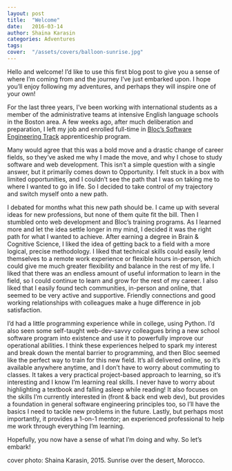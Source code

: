 ```yaml
---
layout: post
title:  "Welcome"
date:   2016-03-14
author: Shaina Karasin
categories: Adventures
tags:	
cover:  "/assets/covers/balloon-sunrise.jpg"
---
```

Hello and welcome! I’d like to use this first blog post to give you a sense of where I’m coming from and the journey I’ve just embarked upon. I hope you’ll enjoy following my adventures, and perhaps they will inspire one of your own!

For the last three years, I’ve been working with international students as a member of the administrative teams at intensive English language schools in the Boston area. A few weeks ago, after much deliberation and preparation, I left my job and enrolled full-time in [Bloc’s Software Engineering Track](https://www.bloc.io/software-engineering-track) apprenticeship program. 

Many would agree that this was a bold move and a drastic change of career fields, so they’ve asked me why I made the move, and why I chose to study software and web development. This isn’t a simple question with a single answer, but it primarily comes down to Opportunity. I felt stuck in a box with limited opportunities, and I couldn’t see the path that I was on taking me to where I wanted to go in life. So I decided to take control of my trajectory and switch myself onto a new path.

I debated for months what this new path should be. I came up with several ideas for new professions, but none of them quite fit the bill. Then I stumbled onto web development and Bloc’s training programs. As I learned more and let the idea settle longer in my mind, I decided it was the right path for what I wanted to achieve. After earning a degree in Brain & Cognitive Science, I liked the idea of getting back to a field with a more logical, precise methodology. I liked that technical skills could easily lend themselves to a remote work experience or flexible hours in-person, which could give me much greater flexibility and balance in the rest of my life. I liked that there was an endless amount of useful information to learn in the field, so I could continue to learn and grow for the rest of my career. I also liked that I easily found tech communities, in-person and online, that seemed to be very active and supportive. Friendly connections and good working relationships with colleagues make a huge difference in job satisfaction.

I’d had a little programming experience while in college, using Python. I’d also seen some self-taught web-dev-savvy colleagues bring a new school software program into existence and use it to powerfully improve our operational abilities. I think these experiences helped to spark my interest and break down the mental barrier to programming, and then Bloc seemed like the perfect way to train for this new field. It’s all delivered online, so it’s available anywhere anytime, and I don’t have to worry about commuting to classes. It takes a very practical project-based approach to learning, so it’s interesting and I know I’m learning real skills. I never have to worry about highlighting a textbook and falling asleep while reading! It also focuses on the skills I’m currently interested in (front & back end web dev), but provides a foundation in general software engineering principles too, so I’ll have the basics I need to tackle new problems in the future. Lastly, but perhaps most importantly, it provides a 1-on-1 mentor; an experienced professional to help me work through everything I’m learning.

Hopefully, you now have a sense of what I’m doing and why. So let’s embark!

cover photo: Shaina Karasin, 2015. Sunrise over the desert, Morocco.

